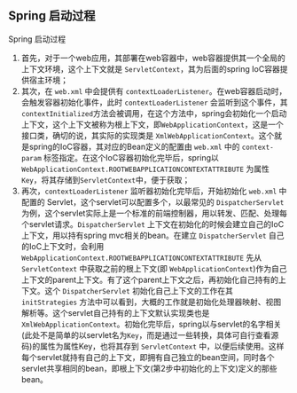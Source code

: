 ## Spring 启动过程

Spring 启动过程
1. 首先，对于一个web应用，其部署在web容器中，web容器提供其一个全局的上下文环境，这个上下文就是 `ServletContext`，其为后面的spring IoC容器提供宿主环境；
2. 其次，在 `web.xml` 中会提供有 `contextLoaderListener`。在web容器启动时，会触发容器初始化事件，此时 `contextLoaderListener` 会监听到这个事件，其`contextInitialized`方法会被调用，在这个方法中，spring会初始化一个启动上下文，这个上下文被称为根上下文，即`WebApplicationContext`，这是一个接口类，确切的说，其实际的实现类是 `XmlWebApplicationContext`。这个就是spring的IoC容器，其对应的Bean定义的配置由 `web.xml` 中的 `context-param` 标签指定。在这个IoC容器初始化完毕后，spring以 `WebApplicationContext.ROOTWEBAPPLICATIONCONTEXTATTRIBUTE` 为属性 `Key`，将其存储到`ServletContext`中，便于获取；
3. 再次，`contextLoaderListener` 监听器初始化完毕后，开始初始化 `web.xml` 中配置的 Servlet，这个servlet可以配置多个，以最常见的 `DispatcherServlet` 为例，这个servlet实际上是一个标准的前端控制器，用以转发、匹配、处理每个servlet请求。`DispatcherServlet` 上下文在初始化的时候会建立自己的IoC上下文，用以持有spring mvc相关的bean。在建立 `DispatcherServlet` 自己的IoC上下文时，会利用 `WebApplicationContext.ROOTWEBAPPLICATIONCONTEXTATTRIBUTE` 先从 `ServletContext` 中获取之前的根上下文(即 `WebApplicationContext`)作为自己上下文的parent上下文。有了这个parent上下文之后，再初始化自己持有的上下文。这个 `DispatcherServlet` 初始化自己上下文的工作在其 `initStrategies` 方法中可以看到，大概的工作就是初始化处理器映射、视图解析等。这个servlet自己持有的上下文默认实现类也是 `XmlWebApplicationContext`。初始化完毕后，spring以与servlet的名字相关(此处不是简单的以servlet名为`Key`，而是通过一些转换，具体可自行查看源码)的属性为属性Key，也将其存到 `ServletContext` 中，以便后续使用。这样每个servlet就持有自己的上下文，即拥有自己独立的bean空间，同时各个servlet共享相同的bean，即根上下文(第2步中初始化的上下文)定义的那些bean。
